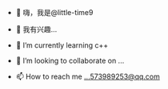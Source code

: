 - 👋 嗨，我是@little-time9
- 👀 我有兴趣...
- 🌱 I’m currently learning c++
- 💞️ I’m looking to collaborate on ...

- 📫 How to reach me ...573989253@qq.com

<!---
little-time9/little-time9 is a ✨ special ✨ repository because its `README.md` (this file) appears on your GitHub profile.
You can click the Preview link to take a look at your changes.
--->
